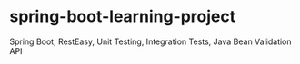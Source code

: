 # spring-boot-learning-project
Spring Boot, RestEasy, Unit Testing, Integration Tests, Java Bean Validation API
